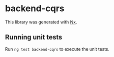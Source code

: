 # backend-cqrs

This library was generated with [Nx](https://nx.dev).

## Running unit tests

Run `ng test backend-cqrs` to execute the unit tests.
